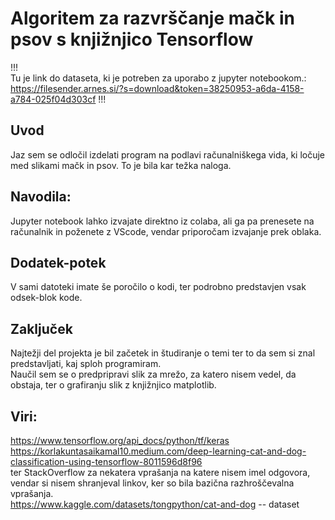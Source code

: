 # Algoritem za razvrščanje mačk in psov s knjižnjico Tensorflow
  
  
!!!  
Tu je link do dataseta, ki je potreben za uporabo z jupyter notebookom.: https://filesender.arnes.si/?s=download&token=38250953-a6da-4158-a784-025f04d303cf
!!!  
## Uvod
Jaz sem se odločil izdelati program na podlavi računalniškega vida, ki ločuje med slikami mačk in psov. To je bila kar težka naloga.  
  
## Navodila:  
Jupyter notebook lahko izvajate direktno iz colaba, ali ga pa prenesete na računalnik in poženete z VScode, vendar priporočam izvajanje prek oblaka. 

## Dodatek-potek
V sami datoteki imate še poročilo o kodi, ter podrobno predstavjen vsak odsek-blok kode.    

## Zaključek

   Najtežji del projekta je bil začetek in študiranje o temi ter to da sem si znal predstavljati, kaj sploh programiram.  
Naučil sem se o predpripravi slik za mrežo, za katero nisem vedel, da obstaja, ter o grafiranju slik z knjižnjico matplotlib.   
  
##  Viri:  
https://www.tensorflow.org/api_docs/python/tf/keras  
https://korlakuntasaikamal10.medium.com/deep-learning-cat-and-dog-classification-using-tensorflow-8011596d8f96  
ter StackOverflow za nekatera vprašanja na katere nisem imel odgovora, vendar si nisem shranjeval linkov, ker so bila bazična razhroščevalna vprašanja.  
https://www.kaggle.com/datasets/tongpython/cat-and-dog -- dataset
